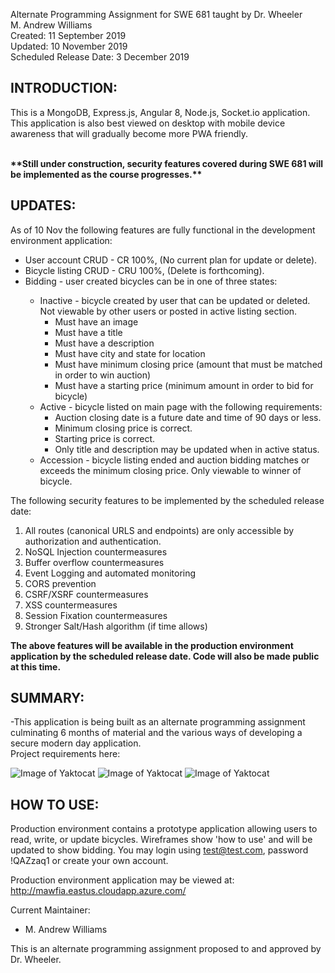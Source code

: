 Alternate Programming Assignment for SWE 681 taught by Dr. Wheeler<br>
M. Andrew Williams<br>
Created: 11 September 2019<br>
Updated: 10 November 2019<br>
Scheduled Release Date: 3 December 2019<br>

INTRODUCTION:
--------------------
This is a MongoDB, Express.js, Angular 8, Node.js, Socket.io application.  This application is also best viewed on desktop with mobile device awareness that will gradually become more PWA friendly.<br><br>
<p><b>**Still under construction, security features covered during SWE 681 will be implemented as the course progresses.**</b></p>

UPDATES:
--------------------
As of 10 Nov the following features are fully functional in the development environment application:
<ul>
  <li>User account CRUD - CR 100%, (No current plan for update or delete).</li>
  <li>Bicycle listing CRUD - CRU 100%, (Delete is forthcoming).</li>
  <li>Bidding - user created bicycles can be in one of three states:</li>
    <ul>
      <li>Inactive - bicycle created by user that can be updated or deleted. Not viewable by other users or posted in active listing section.
      <ul>
        <li>Must have an image</li>
        <li>Must have a title</li>
        <li>Must have a description</li>
        <li>Must have city and state for location</li>
        <li>Must have minimum closing price (amount that must be matched in order to win auction)</li>
        <li>Must have a starting price (minimum amount in order to bid for bicycle)</li>
      </ul>
      </li>
      <li>Active - bicycle listed on main page with the following requirements:
        <ul>
          <li>Auction closing date is a future date and time of 90 days or less.</li>
          <li>Minimum closing price is correct.</li>
          <li>Starting price is correct.</li>
          <li>Only title and description may be updated when in active status.</li>
        </ul>
      </li>
      <li>Accession - bicycle listing ended and auction bidding matches or exceeds the minimum closing price. Only viewable to winner of bicycle.</li>
    </ul>
</ul>

The following security features to be implemented by the scheduled release date:
<ol>
<li>All routes (canonical URLS and endpoints) are only accessible by authorization and authentication.</li>
<li>NoSQL Injection countermeasures</li>
<li>Buffer overflow countermeasures</li>
<li>Event Logging and automated monitoring</li>
<li>CORS prevention</li>
<li>CSRF/XSRF countermeasures</li>
<li>XSS countermeasures</li>
<li>Session Fixation countermeasures</li>
<li>Stronger Salt/Hash algorithm (if time allows)</li>
</ol>

<b>The above features will be available in the production environment application by the scheduled release date.  Code will also be made public at this time.</b>

SUMMARY:
--------------------

-This application is being built as an alternate programming assignment culminating 6 months of material and the various ways of developing a secure modern day application.  
Project requirements here:

![Image of Yaktocat](http://mawfia.com/documents/bicycle1.png)
![Image of Yaktocat](http://mawfia.com/documents/bicycle2.png)
![Image of Yaktocat](http://mawfia.com/documents/bicycle3.png)

HOW TO USE:
---------------------
Production environment contains a prototype application allowing users to read, write, or update bicycles.  Wireframes show 'how to use' and will be updated to show bidding.  You may login using test@test.com, password !QAZzaq1 or create your own account.


Production environment application may be viewed at: http://mawfia.eastus.cloudapp.azure.com/

Current Maintainer:
 * M. Andrew Williams

This is an alternate programming assignment proposed to and approved by Dr. Wheeler.
